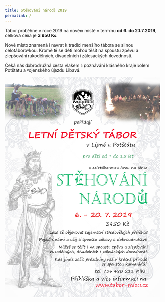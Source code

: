 ```yaml
---
title: Stěhování národů 2019
permalink: /
---
```


Tábor proběhne v roce 2019 na novém místě v termínu **od 6. do 20.7.2019**,
celková cena je **3 950 Kč**.

Nové místo znamená i návrat k tradici menšího tábora se silnou
celotáborovkou. Kromě té se děti mohou těšit na spoustu zpěvu a zlepšování
rukodělných, divadelních i zálesáckých dovedností.

Čeká nás dobrodružná cesta vlakem a poznávání krásného kraje kolem
Potštátu a vojenského újezdu Libavá.


<a href="/assets/img/2019/01.jpg" >
  <img class="" src="/assets/img/2019/01.jpg" />
</a>
